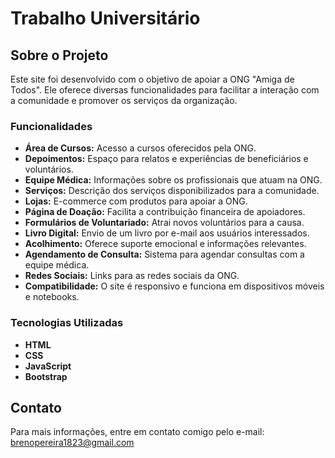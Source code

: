 # Trabalho Universitário

## Sobre o Projeto

Este site foi desenvolvido com o objetivo de apoiar a ONG "Amiga de Todos". Ele oferece diversas funcionalidades para facilitar a interação com a comunidade e promover os serviços da organização.

### Funcionalidades

- **Área de Cursos:** Acesso a cursos oferecidos pela ONG.
- **Depoimentos:** Espaço para relatos e experiências de beneficiários e voluntários.
- **Equipe Médica:** Informações sobre os profissionais que atuam na ONG.
- **Serviços:** Descrição dos serviços disponibilizados para a comunidade.
- **Lojas:** E-commerce com produtos para apoiar a ONG.
- **Página de Doação:** Facilita a contribuição financeira de apoiadores.
- **Formulários de Voluntariado:** Atrai novos voluntários para a causa.
- **Livro Digital:** Envio de um livro por e-mail aos usuários interessados.
- **Acolhimento:** Oferece suporte emocional e informações relevantes.
- **Agendamento de Consulta:** Sistema para agendar consultas com a equipe médica.
- **Redes Sociais:** Links para as redes sociais da ONG.
- **Compatibilidade:** O site é responsivo e funciona em dispositivos móveis e notebooks.

### Tecnologias Utilizadas

- **HTML**
- **CSS**
- **JavaScript**
- **Bootstrap**


## Contato

Para mais informações, entre em contato comigo pelo e-mail: brenopereira1823@gmail.com




